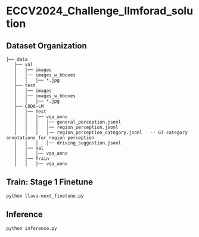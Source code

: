 # ECCV2024_Challenge_llmforad_solution

## Dataset Organization
```
├── data
   ├── val
   │   │── images
   │   │── images_w_bboxes                
   │   │   │── *.jpg
   ├── test
   │   │── images
   │   │── images_w_bboxes               
   │   │   │── *.jpg
   ├── CODA-LM
   │   │── Test
   │   │   │── vqa_anno
   │   │   │   │── general_perception.jsonl 
   │   │   │   │── region_perception.jsonl   
   │   │   │   │── region_perception_category.jsonl   -- GT category annotations for region perception
   │   │   │   │── driving_suggestion.jsonl  
   │   │── Val
   │   │   │── vqa_anno
   │   │── Train
   │   │   │── vqa_anno
```



## Train: Stage 1 Finetune
```bash
python llava-next_finetune.py
```

## Inference
```bash
python inference.py
```
